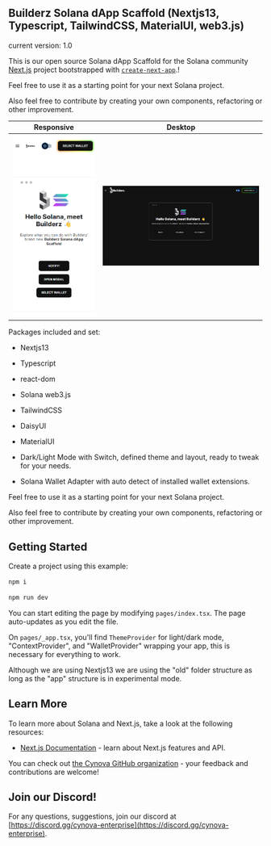 ## Builderz Solana dApp Scaffold (Nextjs13, Typescript, TailwindCSS, MaterialUI, web3.js)
current version: 1.0

This is our open source Solana dApp Scaffold for the Solana community  [Next.js](https://nextjs.org/) project bootstrapped with [`create-next-app`](https://github.com/vercel/next.js/tree/canary/packages/create-next-app).!

Feel free to use it as a starting point for your next Solana project.

Also feel free to contribute by creating your own components, refactoring or other improvement.


Responsive                     |  Desktop
:-------------------------:|:-------------------------:
![](scaffold-mobile.png)  |  ![](scaffold-desktop.png)


Packages included and set:

- Nextjs13
- Typescript
- react-dom
- Solana web3.js
- TailwindCSS
- DaisyUI
- MaterialUI

- Dark/Light Mode with Switch, defined theme and layout, ready to tweak for your needs.

- Solana Wallet Adapter with auto detect of installed wallet extensions.



Feel free to use it as a starting point for your next Solana project.


Also feel free to contribute by creating your own components, refactoring or other improvement.


## Getting Started

Create a project using this example:


```bash
npm i 
```

```bash
npm run dev
```

You can start editing the page by modifying `pages/index.tsx`. The page auto-updates as you edit the file.

On `pages/_app.tsx`, you'll find `ThemeProvider` for light/dark mode, "ContextProvider", and "WalletProvider" wrapping your app, this is necessary for everything to work.

Although we are using Nextjs13 we are using the "old" folder structure as long as the "app" structure is in experimental mode.

## Learn More

To learn more about Solana and Next.js, take a look at the following resources:


- [Next.js Documentation](https://nextjs.org/docs) - learn about Next.js features and API.

You can check out [the Cynova GitHub organization](https://github.com/cynova-enterprise) - your feedback and contributions are welcome!

## Join our Discord!

For any questions, suggestions, join our discord at [https://discord.gg/cynova-enterprise](https://discord.gg/cynova-enterprise).
